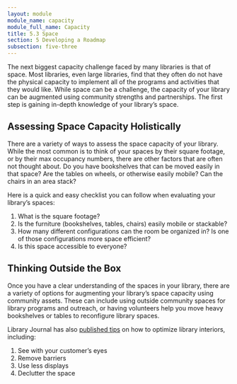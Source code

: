 ```yaml
---
layout: module
module_name: capacity
module_full_name: Capacity
title: 5.3 Space
section: 5 Developing a Roadmap
subsection: five-three
---
```


The next biggest capacity challenge faced by many libraries is that of space. Most libraries, even large libraries, find that they often do not have the physical capacity to implement all of the programs and activities that they would like. While space can be a challenge, the capacity of your library can be augmented using community strengths and partnerships. The first step is gaining in-depth knowledge of your library’s space. 

## Assessing Space Capacity Holistically

There are a variety of ways to assess the space capacity of your library. While the most common is to think of your spaces by their square footage, or by their max occupancy numbers, there are other factors that are often not thought about. Do you have bookshelves that can be moved easily in that space? Are the tables on wheels, or otherwise easily mobile? Can the chairs in an area stack? 


Here is a quick and easy checklist you can follow when evaluating your library’s spaces: 
1. What is the square footage? 
2. Is the furniture (bookshelves, tables, chairs) easily mobile or stackable? 
3. How many different configurations can the room be organized in? Is one of those configurations more space efficient? 
4. Is this space accessible to everyone? 


## Thinking Outside the Box

Once you have a clear understanding of the spaces in your library, there are a variety of options for augmenting your library’s space capacity using community assets. These can include using outside community spaces for library programs and outreach, or having volunteers help you move heavy bookshelves or tables to reconfigure library spaces. 


Library Journal has also <a href="https://lj.libraryjournal.com/2011/08/buildings/10-steps-to-a-better-library-interior-tips-that-dont-have-to-cost-a-lot-library-by-design/#_" target="_blank">published tips</a> on how to optimize library interiors, including: 

1. See with your customer’s eyes 
2. Remove barriers 
3. Use less displays 
4. Declutter the space 
